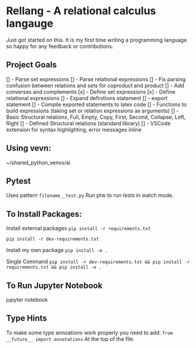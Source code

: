 # Rellang - A relational calculus langauge

Just got started on this. It is my first time writing a programming language so happy for any feedback or contributions.

## Project Goals

[] - Parse set expressions
[] - Parse relational expressions
    [] - Fix parsing confusion between relations and sets for coproduct and product
    [] - Add converses and complements
[x] - Define set expressions
[x] - Define relational expressions
[] - Expand definitions statement
[] - export statement
  [] - Compile exported statements to latex code
[] - Functions to build expressions (taking set or relation expressions as arguments)
[] - Basic Structural relations, Full, Empty, Copy, First, Second, Collapse, Left, Right
[] - Defined Structural relations (standard library)
[] - VSCode extension for syntax highlighting, error messages inline


## Using vevn:

~/shared_python_venvs/ai

## Pytest

Uses pattern `filename__test.py`
Run ptw to run tests in watch mode.

## To Install Packages:

Install external packages
`pip install -r requirements.txt`

`pip install -r dev-requirements.txt`

Install my own package
`pip install -e .`

Single Command
`pip install -r dev-requirements.txt && pip install -r requirements.txt && pip install -e .`

## To Run Jupyter Notebook

jupyter notebook

## Type Hints

To make some type annoations work properly you need to add:
`from __future__ import annotations`
At the top of the file.
